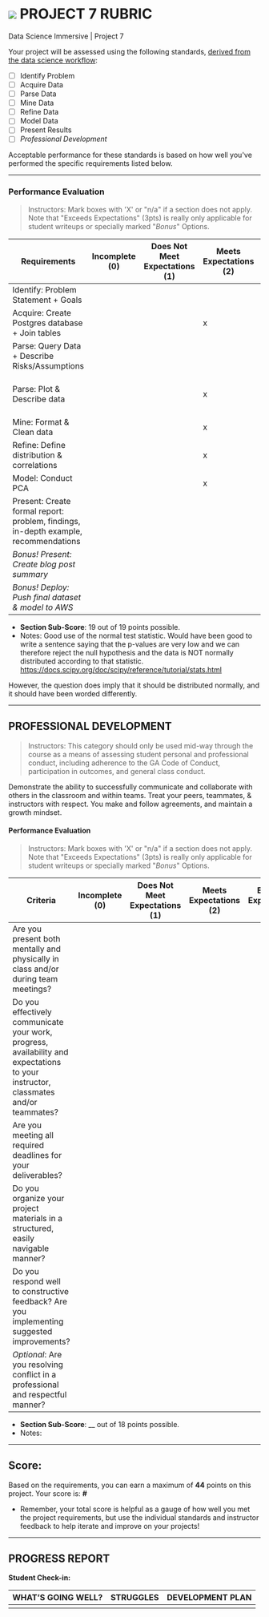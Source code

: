 # ![](https://ga-dash.s3.amazonaws.com/production/assets/logo-9f88ae6c9c3871690e33280fcf557f33.png) PROJECT 7 RUBRIC
Data Science Immersive | Project 7						

Your project will be assessed using the following standards, [derived from the data science workflow](../../../../resources/syllabus/DSI-workflow-v1.pdf):

- [ ] Identify Problem
- [ ] Acquire Data
- [ ] Parse Data
- [ ] Mine Data
- [ ] Refine Data		
- [ ] Model Data
- [ ] Present Results
- [ ] *Professional Development*

Acceptable performance for these standards is based on how well you've performed the specific requirements listed below.

---

### Performance Evaluation
> Instructors: Mark boxes with 'X' or "n/a" if a section does not apply. Note that "Exceeds Expectations" (3pts) is really only applicable for student writeups or specially marked "*Bonus*" Options.

| Requirements | Incomplete (0) | Does Not Meet Expectations (1) | Meets Expectations (2) | Exceeds Expectations (3) |
|---|---|---|---|---|
| Identify: Problem Statement + Goals | | | |x|
| Acquire: Create Postgres database + Join tables  | | |x| n/a |
| Parse: Query Data + Describe Risks/Assumptions  | | | |x|
| Parse: Plot & Describe data  | | |x| *Bonus: Include 3-dimensional graph* |
| Mine: Format & Clean data | | |x| n/a |
| Refine: Define distribution & correlations | | |x| n/a |
| Model: Conduct PCA  | | |x| n/a |
| Present: Create formal report: problem, findings, in-depth example, recommendations | | | |x|
| *Bonus! Present: Create blog post summary* | | | | |
| *Bonus! Deploy: Push final dataset & model to AWS* | | | | |

- **Section Sub-Score**: 19 out of 19 points possible.
- Notes:
Good use of the normal test statistic. Would have been good to write a sentence saying that the p-values are very low and we can therefore reject the null hypothesis and the data is NOT normally distributed according to that statistic. https://docs.scipy.org/doc/scipy/reference/tutorial/stats.html

However, the question does imply that it should be distributed normally, and it should have been worded differently.

---

## PROFESSIONAL DEVELOPMENT
> Instructors: This category should only be used mid-way through the course as a means of assessing student personal and professional conduct, including adherence to the GA Code of Conduct, participation in outcomes, and general class conduct.

Demonstrate the ability to successfully communicate and collaborate with others in the classroom and within teams. Treat your peers, teammates, & instructors with respect. You make and follow agreements, and maintain a growth mindset.

#### Performance Evaluation
> Instructors: Mark boxes with 'X' or "n/a" if a section does not apply. Note that "Exceeds Expectations" (3pts) is really only applicable for student writeups or specially marked "*Bonus*" Options.

| Criteria | Incomplete (0) | Does Not Meet Expectations (1) | Meets Expectations (2) | Exceeds Expectations (3) |
|---|---|---|---|---|
| Are you present both mentally and physically in class and/or during team meetings? | | | | |
| Do you effectively communicate your work, progress, availability and expectations to your instructor, classmates and/or teammates? | | | | |
| Are you meeting all required deadlines for your deliverables? | | | | |
| Do you organize your project materials in a structured, easily navigable manner? | | | | |
| Do you respond well to constructive feedback? Are you implementing suggested improvements? | | | | |
| *Optional*: Are you resolving conflict in a professional and respectful manner? | | | | |

- **Section Sub-Score**: __ out of 18 points possible.
- Notes:

---

## Score:
Based on the requirements, you can earn a maximum of  **44**  points on this project. Your score is: **#**

- Remember, your total score is helpful as a gauge of how well you met the project requirements, but use the individual standards and instructor feedback to help iterate and improve on your projects!

---

## PROGRESS REPORT
**Student Check-in:**

|WHAT’S GOING WELL?|STRUGGLES|DEVELOPMENT PLAN|
|---|---|---|
| | | |
